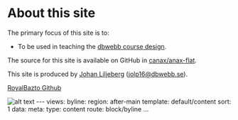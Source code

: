 About this site
==============================================

The primary focus of this site is to:

* To be used in teaching the [dbwebb course design](http://dbwebb.se/design).

The source for this site is available on GitHub in [canax/anax-flat](git@github.com:canax/anax-flat.git).

This site is produced by [Johan Liljeberg](https://johanliljeberg.se) (jolp16@dbwebb.se).

<a href="https://github.com/RoyalBazto">RoyalBazto Github</a>


<img src="img/spider-clipart-halloween-spider-web-transparent.png" alt="alt text">
---
views:
    byline:
        region: after-main
        template: default/content
        sort: 1
        data:
            meta:
                type: content
                route: block/byline
...
